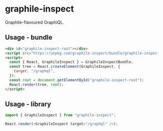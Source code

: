 # graphile-inspect

Graphile-flavoured GraphiQL.

## Usage - bundle

```html
<div id="graphile-inspect-root"></div>
<script src="https://unpkg.com/graphile-inspect/bundle/graphile-inspect.min.js"></script>
<script>
  const { React, GraphileInspect } = GraphileInspectBundle;
  const tree = React.createElement(GraphileInspect, {
    target: "/graphql",
  });
  const root = document.getElementById("graphile-inspect-root");
  React.render(tree, root);
</script>
```

## Usage - library

```js
import { GraphileInspect } from "graphile-inspect";

React.render(<GraphileInspect target="/graphql" />);
```
